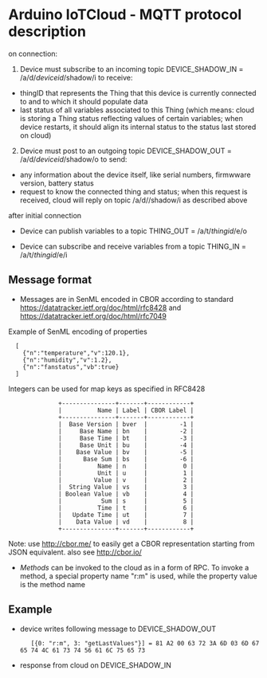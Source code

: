 Arduino IoTCloud - MQTT protocol description
=======

on connection:

1. Device must subscribe to an incoming topic DEVICE_SHADOW_IN = /a/d/_deviceid_/shadow/i to receive:
  - thingID that represents the Thing that this device is currently connected to and to which it should populate data
  - last status of all variables associated to this Thing
(which means: cloud is storing a Thing status reflecting values of certain variables; when device restarts,
it should align its internal status to the status last stored on cloud)

2. Device must post to an outgoing topic DEVICE_SHADOW_OUT = /a/d/_deviceid_/shadow/o to send:
  - any information about the device itself, like serial numbers, firmwware version, battery status
  - request to know the connected thing and status; when this request is received, cloud will reply on topic /a/d/<deviceid>/shadow/i as described above


after initial connection

* Device can publish variables to a topic THING_OUT = /a/t/_thingid_/e/o
    
* Device can subscribe and receive variables from a topic THING_IN = /a/t/_thingid_/e/i

  
  
Message format
---------------
  
* Messages are in SenML encoded in CBOR according to standard https://datatracker.ietf.org/doc/html/rfc8428 and https://datatracker.ietf.org/doc/html/rfc7049
  
Example of SenML encoding of properties
  
      [
        {"n":"temperature","v":120.1},
        {"n":"humidity","v":1.2},
        {"n":"fanstatus","vb":true}
      ]

Integers can be used for map keys as specified in RFC8428
  
                  +---------------+-------+------------+
                  |          Name | Label | CBOR Label |
                  +---------------+-------+------------+
                  |  Base Version | bver  |         -1 |
                  |     Base Name | bn    |         -2 |
                  |     Base Time | bt    |         -3 |
                  |     Base Unit | bu    |         -4 |
                  |    Base Value | bv    |         -5 |
                  |      Base Sum | bs    |         -6 |
                  |          Name | n     |          0 |
                  |          Unit | u     |          1 |
                  |         Value | v     |          2 |
                  |  String Value | vs    |          3 |
                  | Boolean Value | vb    |          4 |
                  |           Sum | s     |          5 |
                  |          Time | t     |          6 |
                  |   Update Time | ut    |          7 |
                  |    Data Value | vd    |          8 |
                  +---------------+-------+------------+
  
  
Note: use http://cbor.me/  to easily get a CBOR representation starting from JSON equivalent. also see http://cbor.io/

  
* *Methods* can be invoked to the cloud as in a form of RPC. To invoke a method, a special property name "r:m" is used, while the property value is the method name
  
  
  
Example
---------------
  
 - device writes following message to DEVICE_SHADOW_OUT
                     
          [{0: "r:m", 3: "getLastValues"}] = 81 A2 00 63 72 3A 6D 03 6D 67 65 74 4C 61 73 74 56 61 6C 75 65 73
  
  - response from cloud on DEVICE_SHADOW_IN
  

  
  
